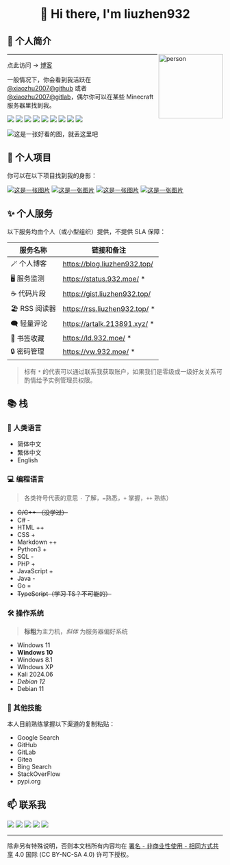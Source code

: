 <h1 align="center"> 👋 Hi there, I'm liuzhen932</h1>

## 👋 个人简介

<img align='right' src="https://avatars.githubusercontent.com/u/141824471?v=4" width="150" alt="person">

---

点此访问 → [博客](http://blog.liuzhen932.top)

一般情况下，你会看到我活跃在 [@xiaozhu2007@github](https://github.com/xiaozhu2007) 或者 [@xiaozhu2007@gitlab](https://gitlab.com/xiaozhu2007)，偶尔你可以在某些 Minecraft 服务器里找到我。

[![](https://img.shields.io/badge/-HTML5-E34F26?style=flat-square&logo=html5&logoColor=white)](https://html.spec.whatwg.org/)
[![](https://img.shields.io/badge/-JavaScript-f7e018?style=flat-square&logo=javascript&logoColor=white)](https://www.ecma-international.org/)
[![](https://img.shields.io/badge/-TypeScript-3178c6?style=flat-square&logo=typescript&logoColor=white)](https://www.typescriptlang.org/)
[![](https://img.shields.io/badge/-Git-f05032?style=flat-square&logo=git&logoColor=white)](https://git-scm.com/)
[![](https://img.shields.io/badge/-Vue.js-4fc08d?style=flat-square&logo=vue.js&logoColor=ffffff)](https://vuejs.org/)
[![](https://img.shields.io/badge/-Node.js-43853d?style=flat-square&logo=node.js&logoColor=ffffff)](https://nodejs.org/)
[![](https://img.shields.io/badge/-Nuxt.js-00c58e?style=flat-square&logo=nuxt.js&logoColor=white)](https://nuxtjs.org/)
[![](https://img.shields.io/badge/-Cloudflare-f38020?style=flat-square&logo=cloudflare&logoColor=white)](https://www.cloudflare.com/)
[![](https://img.shields.io/badge/-Pages-f38020?style=flat-square&logo=cloudflarepages&logoColor=white)](https://www.cloudflare.com/)

![这是一张好看的图，就丢这里吧](https://img.liuzhen932.top/lang.png)

## 🥇 个人项目

你可以在以下项目找到我的身影：

[![这是一张图片](https://github-readme-stats.vercel.app/api/pin/?username=HelloTools-Studio&repo=IAUP&show_owner=true)](https://github.com/HelloTools-Studio/IAUP)
[![这是一张图片](https://github-readme-stats.vercel.app/api/pin/?username=Mxmilu666&repo=bangbang93HUB&show_owner=true)](https://github.com/Mxmilu666/bangbang93HUB)
[![这是一张图片](https://github-readme-stats.vercel.app/api/pin/?username=SaltWood-Studio&repo=MiluIsGod&show_owner=true)](https://github.com/SaltWood-Studio/MiluIsGod)
[![这是一张图片](https://github-readme-stats.vercel.app/api/pin/?username=WolfYangFan&repo=cloudflare.ruleset&show_owner=true)](https://github.com/WolfYangFan/cloudflare.ruleset)

## ✨ 个人服务

以下服务均由个人（或小型组织）提供，不提供 SLA 保障：

| 服务名称      | 链接和备注                       |
| ------------- | -------------------------------- |
| 🪄 个人博客   | <https://blog.liuzhen932.top/>   |
| 🖥️ 服务监测   | <https://status.932.moe/> \*     |
| ☕ 代码片段   | <https://gist.liuzhen932.top/>   |
| 🏖️ RSS 阅读器 | <https://rss.liuzhen932.top/> \* |
| 🗨️ 轻量评论   | <https://artalk.213891.xyz/> \*  |
| 🔖 书签收藏   | <https://ld.932.moe/> \*         |
| 🔒 密码管理   | <https://vw.932.moe/> \*         |

> 标有 `*` 的代表可以通过联系我获取账户，如果我们是零级或一级好友关系可酌情给予实例管理员权限。

## 📚 栈

### 👥 人类语言

- 简体中文
- 繁体中文
- English

### 💻 编程语言

> 各类符号代表的意思
> `-` 了解，`=`熟悉，`+` 掌握，`++` 熟练）

- ~~C/C++ （没学过）~~
- C# -
- HTML ++
- CSS +
- Markdown ++
- Python3 +
- SQL -
- PHP +
- JavaScript +
- Java -
- Go =
- ~~TypeScript（学习 TS？不可能的）~~

### 🛠️ 操作系统

> **标粗**为主力机，_斜体_ 为服务器偏好系统

- Windows 11
- **Windows 10**
- Windows 8.1
- WIndows XP
- Kali 2024.06
- _Debian 12_
- Debian 11

### 🔧 其他技能

本人目前熟练掌握以下渠道的复制粘贴：

- Google Search
- GitHub
- GitLab
- Gitea
- Bing Search
- StackOverFlow
- pypi\.org

## 📫 联系我

[![](https://img.shields.io/badge/-Blog-000000?style=for-the-badge&logo=cloudflarepages&logoColor=white)](https://blog.liuzhen932.top/)
[![](https://img.shields.io/badge/-Email-ff6a00?style=for-the-badge&logo=alibabacloud&logoColor=white)](mailto:im@932.moe)
[![](https://img.shields.io/endpoint?url=https://wakapi.liuzhen932.top/api/compat/shields/v1/liuzhen932/interval:today&label=Today&color=darkgreen&logo=wakatime&style=for-the-badge)](https://wakapi.liuzhen932.top/leaderboard)
[![](https://img.shields.io/endpoint?url=https://wakapi.liuzhen932.top/api/compat/shields/v1/liuzhen932/interval:7_days&label=This%20Week&color=darkgreen&logo=wakatime&style=for-the-badge)](https://wakapi.liuzhen932.top/leaderboard)
[![](https://img.shields.io/badge/dynamic/json?url=https%3A%2F%2Fapi.swo.moe%2Fstats%2Fsteamfriends%2F76561199783068612&query=count&color=0b1a37&label=Steam&labelColor=134375&logo=steam&suffix=+friends&style=for-the-badge)](https://steamcommunity.com/profiles/76561199783068612)

---

除非另有特殊说明，否则本文档所有内容均在 [署名 - 非商业性使用 - 相同方式共享](https://creativecommons.org/licenses/by-nc-sa/4.0/) 4.0 国际 (CC BY-NC-SA 4.0) 许可下授权。
